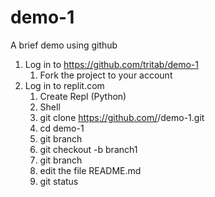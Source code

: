 # demo-1

A brief demo using github

1. Log in to https://github.com/tritab/demo-1
    1. Fork the project to your account
1. Log in to replit.com
    1. Create Repl (Python)
    1. Shell
    1. git clone https://github.com/<yourname>/demo-1.git
    1. cd demo-1
    1. git branch
    1. git checkout -b branch1
    1. git branch
    1. edit the file README.md
    1. git status

